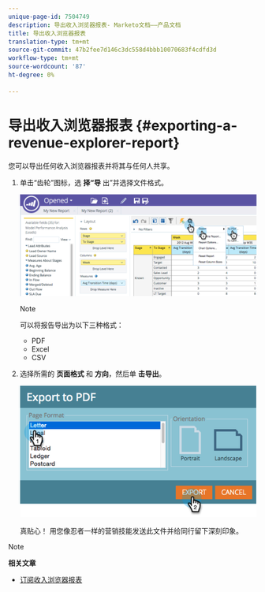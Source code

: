```yaml
---
unique-page-id: 7504749
description: 导出收入浏览器报表- Marketo文档——产品文档
title: 导出收入浏览器报表
translation-type: tm+mt
source-git-commit: 47b2fee7d146c3dc558d4bbb10070683f4cdfd3d
workflow-type: tm+mt
source-wordcount: '87'
ht-degree: 0%

---
```



# 导出收入浏览器报表 {#exporting-a-revenue-explorer-report}

您可以导出任何收入浏览器报表并将其与任何人共享。

1. 单击“齿轮”图标，选 **择“导** 出”并选择文件格式。

   ![](assets/image2015-3-26-14-3a2-3a19.png)

   >[!NOTE]
   >
   >可以将报告导出为以下三种格式：
   >
   >    
   >    
   >    * PDF
   >    * Excel
   >    * CSV


1. 选择所需的 **页面格式** 和 **方向**，然后单 **击导出**。

   ![](assets/image2015-3-27-16-3a18-3a34.png)

   真贴心！ 用您像忍者一样的营销技能发送此文件并给同行留下深刻印象。

>[!NOTE]
>
>**相关文章**
>
>* [订阅收入浏览器报表](subscribe-to-a-revenue-explorer-report.md)

>



